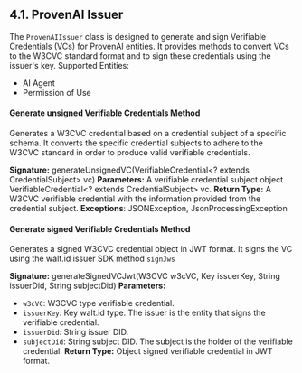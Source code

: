 ## 4.1. ProvenAI Issuer
The `ProvenAIIssuer` class is designed to generate and sign Verifiable Credentials (VCs) for ProvenAI entities. It provides methods to convert VCs to the W3CVC standard format and to sign these credentials using the issuer's key.
Supported Entities:
- AI Agent
- Permission of Use

#### Generate unsigned Verifiable Credentials Method
Generates a W3CVC credential based on a credential subject of a specific schema. It converts the specific credential subjects to adhere to the W3CVC standard in order to produce valid verifiable credentials.

**Signature:** generateUnsignedVC(VerifiableCredential<? extends CredentialSubject> vc)
**Parameters:** A verifiable credential subject object VerifiableCredential<? extends CredentialSubject> vc.
**Return Type:** A W3CVC verifiable credential with the information provided from the credential subject.
**Exceptions**: JSONException, JsonProcessingException

#### Generate signed Verifiable Credentials Method
Generates a signed W3CVC credential object in JWT format. It signs the VC using the walt.id issuer SDK method `signJws`

**Signature:** generateSignedVCJwt(W3CVC w3cVC, Key issuerKey, String issuerDid, String subjectDid)
**Parameters:**
  - `w3cVC`: W3CVC type verifiable credential.
  - `issuerKey`: Key walt.id type. The issuer is the entity that signs the verifiable credential.
  - `issuerDid`: String issuer DID.
  - `subjectDid`: String subject DID. The subject is the holder of the verifiable credential.
**Return Type:** Object signed verifiable credential in JWT format.

